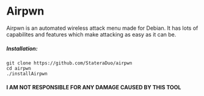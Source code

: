 # Airpwn
Airpwn is an automated wireless attack menu made for Debian. It has lots of capabilites and features which make attacking as easy as it can be.

##### *Installation:*
```
git clone https://github.com/StateraDuo/airpwn
cd airpwn
./installAirpwn
```
#### **I AM NOT RESPONSIBLE FOR ANY DAMAGE CAUSED BY THIS TOOL**
